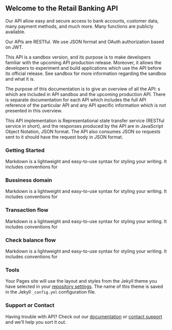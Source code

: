 ## Welcome to the Retail Banking API

Our API allow easy and secure access to bank accounts, customer data, many payment methods, and much more. Many functions are publicly available.

Our APIs are RESTful. We use JSON format and OAuth authorization based on JWT.

This API is a sandbox version, and its purpose is to make developers familiar with the upcoming API production release. Moreover, it allows the developers to experiment and build applications which use the API before its official release. See sandbox for more information regarding the sandbox and what it is.

The purpose of this documentation is to give an overview of all the API: s which are included in API sandbox and the upcoming production API. There is separate documentation for each API which includes the full API reference of the particular API and any API specific information which is not presented in this overview.

This API implementation is Representational state transfer service (RESTful service in short), and the responses produced by the API are in JavaScript Object Notation, JSON format. The API also consumes JSON so requests sent to it should have the request body in JSON format.

### Getting Started

Markdown is a lightweight and easy-to-use syntax for styling your writing. It includes conventions for

### Bussiness domain

Markdown is a lightweight and easy-to-use syntax for styling your writing. It includes conventions for

### Transaction flow

Markdown is a lightweight and easy-to-use syntax for styling your writing. It includes conventions for

### Check balance flow

Markdown is a lightweight and easy-to-use syntax for styling your writing. It includes conventions for

### Tools

Your Pages site will use the layout and styles from the Jekyll theme you have selected in your [repository settings](https://github.com/bukalaACP/hackathon-2018/settings). The name of this theme is saved in the Jekyll `_config.yml` configuration file.

### Support or Contact

Having trouble with API? Check out our [documentation](https://help.github.com/categories/github-pages-basics/) or [contact support](https://github.com/contact) and we’ll help you sort it out.
